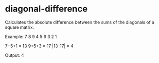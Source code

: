 # diagonal-difference

Calculates the absolute difference between the sums of the diagonals of a square matrix.

Example: 
7 8 9
4 5 6
3 2 1  

7+5+1 = 13
9+5+3 = 17
|13-17| = 4

Output: 4
